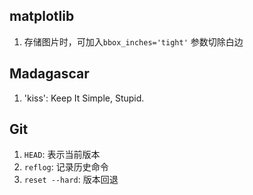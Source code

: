 
## matplotlib

1. 存储图片时，可加入`bbox_inches='tight'` 参数切除白边

## Madagascar

1. 'kiss': Keep It Simple, Stupid.

## Git

1. `HEAD`: 表示当前版本
2. `reflog`: 记录历史命令
3. `reset --hard`: 版本回退
